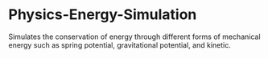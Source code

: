 # Physics-Energy-Simulation

Simulates the conservation of energy through different forms of mechanical energy such as spring potential, gravitational potential, and kinetic.

